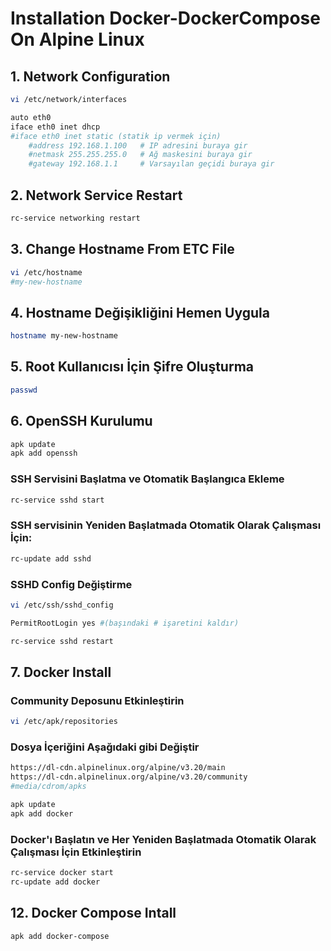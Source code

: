 # Installation Docker-DockerCompose On Alpine Linux
## 1. Network Configuration

```bash
vi /etc/network/interfaces
```
```bash
auto eth0
iface eth0 inet dhcp
#iface eth0 inet static (statik ip vermek için)
    #address 192.168.1.100   # IP adresini buraya gir
    #netmask 255.255.255.0   # Ağ maskesini buraya gir
    #gateway 192.168.1.1     # Varsayılan geçidi buraya gir
```
## 2. Network Service Restart

```bash
rc-service networking restart
```
## 3. Change Hostname From ETC File
```bash
vi /etc/hostname
#my-new-hostname
```
## 4. Hostname Değişikliğini Hemen Uygula
```bash
hostname my-new-hostname
```
## 5. Root Kullanıcısı İçin Şifre Oluşturma
```bash
passwd
```
## 6. OpenSSH Kurulumu
```bash
apk update
apk add openssh
  ```
### SSH Servisini Başlatma ve Otomatik Başlangıca Ekleme
```bash
rc-service sshd start
```
### SSH servisinin Yeniden Başlatmada Otomatik Olarak Çalışması İçin:
```bash
rc-update add sshd
```
### SSHD Config Değiştirme
```bash
vi /etc/ssh/sshd_config
```
```bash
PermitRootLogin yes #(başındaki # işaretini kaldır)
```
```bash
rc-service sshd restart
```
## 7. Docker Install
### Community Deposunu Etkinleştirin
```bash
vi /etc/apk/repositories
```
### Dosya İçeriğini Aşağıdaki gibi Değiştir
```bash
https://dl-cdn.alpinelinux.org/alpine/v3.20/main
https://dl-cdn.alpinelinux.org/alpine/v3.20/community
#media/cdrom/apks
```
```bash
apk update
apk add docker
```
### Docker'ı Başlatın ve Her Yeniden Başlatmada Otomatik Olarak Çalışması İçin Etkinleştirin
```bash
rc-service docker start
rc-update add docker
```
## 12. Docker Compose Intall
```bash
apk add docker-compose
```